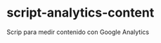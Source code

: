 script-analytics-content
=======================

Scrip para medir contenido con Google Analytics
<script>
/*
el script original fue realizado por Justin Cutroni y está disponible en la siguiente dirección: http://cutroni.com/blog/2012/02/21/advanced-content-tracking-with-google-analytics-part-1/
En este versión el código se ha modificado para que funcione con analytics.js de Universal Analytics.I
*/
 
jQuery(function($) {
    // indicador de depuración
    var debugMode = false;
 
    // retraso de tiempo predeterminado antes de verifcar la ubicación
    var callBackTime = 100;
 
    // # de pixeles antes del seguimiento del lector
    var readerLocation = 380;
 
    // establecemos algunos indicadores para el segumiento y la ejecución
    var timer = 0;
    var scroller = false;
    var endContent = false;
    var halfContent = false;
    var didComplete = false;
 
    // se establecen algunas variables de tiempo para calcular el tiempo de lectura
    var startTime = new Date();
    var beginning = startTime.getTime();
    var totalTime = 0;
 
    // seguimiento de la carga del artículo
    if (!debugMode) {
        ga('send', {
          hitType: 'event',         
          eventCategory: 'Reading', 
          eventAction: 'ArticleLoaded',
          nonInteraction: 1
        });
        
    }
 
    // se rastrea la ubicación y seguimiento del usuario
    function trackLocation() {
        bottom = $(window).height() + $(window).scrollTop();
        height = $(document).height();
 
        // si el usuario comienza a desplazarce se envía un evento
        if (bottom > readerLocation && !scroller) {
            currentTime = new Date();
            scrollStart = currentTime.getTime();
            timeToScroll = Math.round((scrollStart - beginning) / 1000);
            if (!debugMode) {
                
                ga('send', {
                  hitType: 'event',         
                  eventCategory: 'Reading', 
                  eventAction: 'StartReading',
                  eventValue: timeToScroll
                });
            } else {
                alert('started reading ' + timeToScroll);
            }
            scroller = true;
        }
 
 
        // si el usuario llega al final del artículo se envía un evento
        if (bottom >= ($('.entry-content').scrollTop() + $('.entry-content').innerHeight())/2 && !halfContent) {
            currentTime = new Date();
            contentScrollEnd = currentTime.getTime();
            timeToContentEnd = Math.round((contentScrollEnd - scrollStart) / 1000);
            if (!debugMode) {
                ga('send', {
                  hitType: 'event',         
                  eventCategory: 'Reading', 
                  eventAction: 'HalfContent',
                  eventValue: timeToContentEnd
                });
            } else {
                alert('half content section '+timeToContentEnd);
            }
            halfContent = true;
        }
        
        // si el usuario llega al final del artículo se envía un evento
        if (bottom >= $('.entry-content').scrollTop() + $('.entry-content').innerHeight() && !endContent) {
            currentTime = new Date();
            contentScrollEnd = currentTime.getTime();
            timeToContentEnd = Math.round((contentScrollEnd - scrollStart) / 1000);
            if (!debugMode) {
                if (timeToContentEnd < 40) {
                    ga('set', 'dimension2', 'Scanner');//se configura la dimension definida en google analytics
                } else {
                    ga('set', 'dimension2', 'Reader');//se configura la dimension definida en google analytics
                }
                
                ga('send', {
                  hitType: 'event',         
                  eventCategory: 'Reading', 
                  eventAction: 'ContentBottom',
                  eventValue: timeToContentEnd,
                  metric1:timeToContentEnd //se configura el ID de la métrica creada en google analytics
                });
            } else {
                alert('end content section '+timeToContentEnd);
            }
            endContent = true;
        }
 
        // si el usuario lleg a la parte inferior de la página se envía un evento
        if (bottom >= (height-1460) && !didComplete) {
            currentTime = new Date();
            end = currentTime.getTime();
            totalTime = Math.round((end - scrollStart) / 1000);
            if (!debugMode) {
                 ga('send', {
                  hitType: 'event',         
                  eventCategory: 'Reading', 
                  eventAction: 'PageBottom',
                  eventValue: totalTime
                });
            } else {
                alert('bottom of page '+totalTime);
            }
            didComplete = true;
        }
    }
 
    // se realiza el seguimiento del scroll y se rastrea la ubicación
    $(window).scroll(function() {
        if (timer) {
            clearTimeout(timer);
        }
 
        // se debe usar un bufer para no llamar con tanta fecuencia a trackLocation
        timer = setTimeout(trackLocation, callBackTime);
    });
});
</script>
